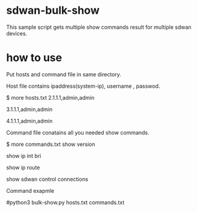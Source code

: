 # sdwan-bulk-show
This sample script gets multiple show commands result for multiple sdwan devices.

# how to use
Put hosts and command file in same directory.

Host file contains ipaddress(system-ip), username , passwod.

$ more hosts.txt
2.1.1.1,admin,admin

3.1.1.1,admin,admin

4.1.1.1,admin,admin

Command file conatains all you needed show commands.

$ more commands.txt
show version

show ip int bri

show ip route

show sdwan control connections

Command exapmle

#python3 bulk-show.py hosts.txt commands.txt
